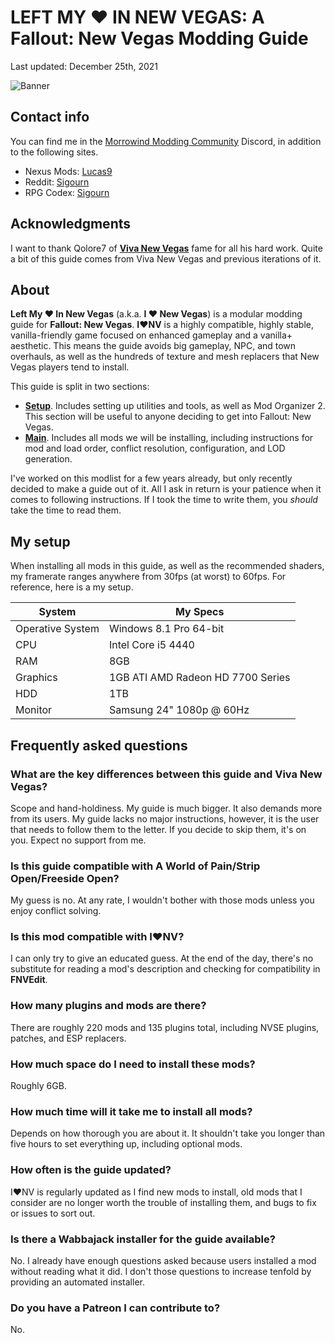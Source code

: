 # LEFT MY ♥ IN NEW VEGAS: A Fallout: New Vegas Modding Guide

Last updated: December 25th, 2021

![Banner](https://raw.githubusercontent.com/Sigourn/iheartnewvegas/main/Banner.jpg)

## Contact info

You can find me in the [Morrowind Modding Community](https://discord.me/mwmods) Discord, in addition to the following sites.

- Nexus Mods: [Lucas9](https://www.nexusmods.com/morrowind/users/14600469)
- Reddit: [Sigourn](https://www.reddit.com/user/Sigourn)
- RPG Codex: [Sigourn](https://rpgcodex.net/forums/index.php?members/sigourn.21476/)

## Acknowledgments

I want to thank Qolore7 of [**Viva New Vegas**](https://vivanewvegas.github.io/index.html) fame for all his hard work. Quite a bit of this guide comes from Viva New Vegas and previous iterations of it.

## About

**Left My ♥ In New Vegas** (a.k.a. **I ♥ New Vegas**) is a modular modding guide for **Fallout: New Vegas**. **I♥NV** is a highly compatible, highly stable, vanilla-friendly game focused on enhanced gameplay and a vanilla+ aesthetic. This means the guide avoids big gameplay, NPC, and town overhauls, as well as the hundreds of texture and mesh replacers that New Vegas players tend to install.

This guide is split in two sections:

- [**Setup**](https://github.com/Sigourn/iheartnewvegas/blob/main/setup.md). Includes setting up utilities and tools, as well as Mod Organizer 2. This section will be useful to anyone deciding to get into Fallout: New Vegas.
- [**Main**](https://github.com/Sigourn/iheartnewvegas/blob/main/main.md). Includes all mods we will be installing, including instructions for mod and load order, conflict resolution, configuration, and LOD generation.

I've worked on this modlist for a few years already, but only recently decided to make a guide out of it. All I ask in return is your patience when it comes to following instructions. If I took the time to write them, you *should* take the time to read them.

## My setup

When installing all mods in this guide, as well as the recommended shaders, my framerate ranges anywhere from 30fps (at worst) to 60fps. For reference, here is a my setup.

System | My Specs
------------ | -------------
Operative System | Windows 8.1 Pro 64-bit
CPU | Intel Core i5 4440
RAM | 8GB
Graphics | 1GB ATI AMD Radeon HD 7700 Series
HDD | 1TB
Monitor | Samsung 24" 1080p @ 60Hz

## Frequently asked questions

### What are the key differences between this guide and Viva New Vegas?

Scope and hand-holdiness. My guide is much bigger. It also demands more from its users. My guide lacks no major instructions, however, it is the user that needs to follow them to the letter. If you decide to skip them, it's on you. Expect no support from me.

### Is this guide compatible with A World of Pain/Strip Open/Freeside Open?

My guess is no. At any rate, I wouldn't bother with those mods unless you enjoy conflict solving.

### Is this mod compatible with I♥NV?

I can only try to give an educated guess. At the end of the day, there's no substitute for reading a mod's description and checking for compatibility in **FNVEdit**. 

### How many plugins and mods are there?

There are roughly 220 mods and 135 plugins total, including NVSE plugins, patches, and ESP replacers.

### How much space do I need to install these mods?

Roughly 6GB.

### How much time will it take me to install all mods?

Depends on how thorough you are about it. It shouldn't take you longer than five hours to set everything up, including optional mods.

### How often is the guide updated?

I♥NV is regularly updated as I find new mods to install, old mods that I consider are no longer worth the trouble of installing them, and bugs to fix or issues to sort out.

### Is there a Wabbajack installer for the guide available?

No. I already have enough questions asked because users installed a mod without reading what it did. I don't those questions to increase tenfold by providing an automated installer.

### Do you have a Patreon I can contribute to?

No.
